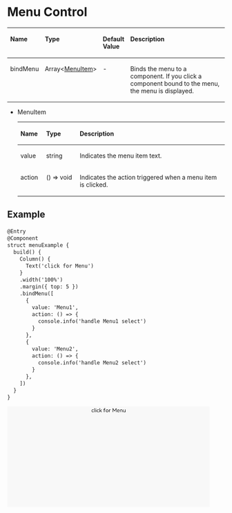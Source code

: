 # Menu Control<a name="EN-US_TOPIC_0000001162350678"></a>

<a name="table1037313227139"></a>
<table><thead align="left"><tr id="row53744222138"><th class="cellrowborder" valign="top" width="15.17%" id="mcps1.1.5.1.1"><p id="p13749220130"><a name="p13749220130"></a><a name="p13749220130"></a>Name</p>
</th>
<th class="cellrowborder" valign="top" width="16.81%" id="mcps1.1.5.1.2"><p id="p337419226138"><a name="p337419226138"></a><a name="p337419226138"></a>Type</p>
</th>
<th class="cellrowborder" valign="top" width="12.01%" id="mcps1.1.5.1.3"><p id="p937472215137"><a name="p937472215137"></a><a name="p937472215137"></a>Default Value</p>
</th>
<th class="cellrowborder" valign="top" width="56.010000000000005%" id="mcps1.1.5.1.4"><p id="p1537402221310"><a name="p1537402221310"></a><a name="p1537402221310"></a>Description</p>
</th>
</tr>
</thead>
<tbody><tr id="row10374102221314"><td class="cellrowborder" valign="top" width="15.17%" headers="mcps1.1.5.1.1 "><p id="p137482215136"><a name="p137482215136"></a><a name="p137482215136"></a>bindMenu</p>
</td>
<td class="cellrowborder" valign="top" width="16.81%" headers="mcps1.1.5.1.2 "><p id="p776415035912"><a name="p776415035912"></a><a name="p776415035912"></a>Array&lt;<a href="#li430441812114">MenuItem</a>&gt;</p>
</td>
<td class="cellrowborder" valign="top" width="12.01%" headers="mcps1.1.5.1.3 "><p id="p237452201312"><a name="p237452201312"></a><a name="p237452201312"></a>-</p>
</td>
<td class="cellrowborder" valign="top" width="56.010000000000005%" headers="mcps1.1.5.1.4 "><p id="p18374322121319"><a name="p18374322121319"></a><a name="p18374322121319"></a>Binds the menu to a component. If you click a component bound to the menu, the menu is displayed.</p>
</td>
</tr>
</tbody>
</table>

-   <a name="li430441812114"></a>MenuItem

    <a name="table1424519622612"></a>
    <table><thead align="left"><tr id="row824556182616"><th class="cellrowborder" valign="top" width="12.379999999999999%" id="mcps1.1.4.1.1"><p id="p424619682616"><a name="p424619682616"></a><a name="p424619682616"></a>Name</p>
    </th>
    <th class="cellrowborder" valign="top" width="16.189999999999998%" id="mcps1.1.4.1.2"><p id="p491774216268"><a name="p491774216268"></a><a name="p491774216268"></a>Type</p>
    </th>
    <th class="cellrowborder" valign="top" width="71.43%" id="mcps1.1.4.1.3"><p id="p1024619613263"><a name="p1024619613263"></a><a name="p1024619613263"></a>Description</p>
    </th>
    </tr>
    </thead>
    <tbody><tr id="row1024614617263"><td class="cellrowborder" valign="top" width="12.379999999999999%" headers="mcps1.1.4.1.1 "><p id="p1124613612610"><a name="p1124613612610"></a><a name="p1124613612610"></a>value</p>
    </td>
    <td class="cellrowborder" valign="top" width="16.189999999999998%" headers="mcps1.1.4.1.2 "><p id="p17917642122615"><a name="p17917642122615"></a><a name="p17917642122615"></a>string</p>
    </td>
    <td class="cellrowborder" valign="top" width="71.43%" headers="mcps1.1.4.1.3 "><p id="p424676152618"><a name="p424676152618"></a><a name="p424676152618"></a>Indicates the menu item text.</p>
    </td>
    </tr>
    <tr id="row29191330182615"><td class="cellrowborder" valign="top" width="12.379999999999999%" headers="mcps1.1.4.1.1 "><p id="p163703358267"><a name="p163703358267"></a><a name="p163703358267"></a>action</p>
    </td>
    <td class="cellrowborder" valign="top" width="16.189999999999998%" headers="mcps1.1.4.1.2 "><p id="p10914145432618"><a name="p10914145432618"></a><a name="p10914145432618"></a>() =&gt; void</p>
    </td>
    <td class="cellrowborder" valign="top" width="71.43%" headers="mcps1.1.4.1.3 "><p id="p11311360277"><a name="p11311360277"></a><a name="p11311360277"></a>Indicates the action triggered when a menu item is clicked.</p>
    </td>
    </tr>
    </tbody>
    </table>


## Example<a name="section3505155091512"></a>

```
@Entry
@Component
struct menuExample {
  build() {
    Column() {
      Text('click for Menu')
    }
    .width('100%')
    .margin({ top: 5 })
    .bindMenu([
      {
        value: 'Menu1',
        action: () => {
          console.info('handle Menu1 select')
        }
      },
      {
        value: 'Menu2',
        action: () => {
          console.info('handle Menu2 select')
        }
      },
    ])
  }
}
```

![](figures/menu.gif)

